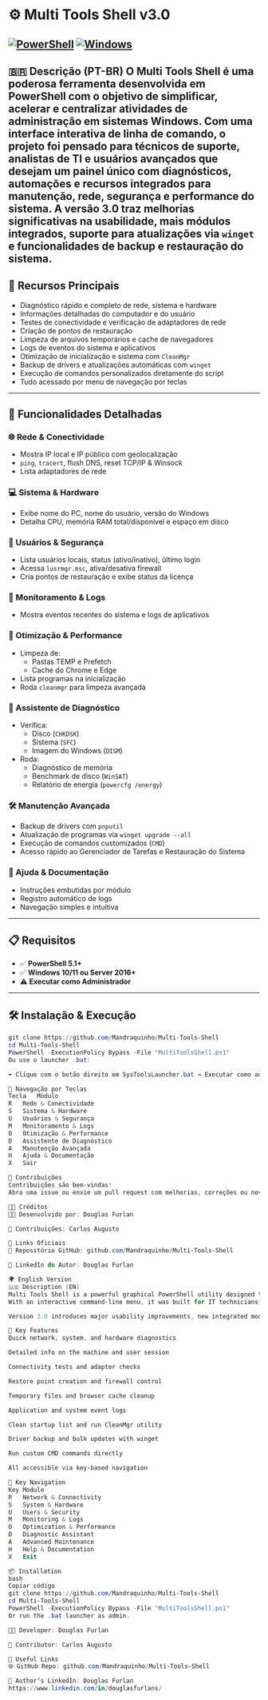 # ⚙️ Multi Tools Shell v3.0
[![PowerShell](https://img.shields.io/badge/PowerShell-5.1%2B-blue?logo=powershell)](https://docs.microsoft.com/powershell/)
[![Windows](https://img.shields.io/badge/Windows-10%2F11_or_Server_2016%2B-green?logo=windows)](https://www.microsoft.com/windows/)
---
🇧🇷 **Descrição (PT-BR)**
O **Multi Tools Shell** é uma poderosa ferramenta desenvolvida em **PowerShell** com o objetivo de **simplificar, acelerar e centralizar** atividades de administração em sistemas **Windows**.
Com uma **interface interativa de linha de comando**, o projeto foi pensado para técnicos de suporte, analistas de TI e usuários avançados que desejam um painel único com diagnósticos, automações e recursos integrados para manutenção, rede, segurança e performance do sistema.
A versão **3.0** traz melhorias significativas na usabilidade, mais módulos integrados, suporte para atualizações via `winget` e funcionalidades de backup e restauração do sistema.
---
## 🔧 Recursos Principais
- Diagnóstico rápido e completo de rede, sistema e hardware
- Informações detalhadas do computador e do usuário
- Testes de conectividade e verificação de adaptadores de rede
- Criação de pontos de restauração
- Limpeza de arquivos temporários e cache de navegadores
- Logs de eventos do sistema e aplicativos
- Otimização de inicialização e sistema com `CleanMgr`
- Backup de drivers e atualizações automáticas com `winget`
- Execução de comandos personalizados diretamente do script
- Tudo acessado por menu de navegação por teclas
---
## 🚀 Funcionalidades Detalhadas
### 🌐 Rede & Conectividade
- Mostra IP local e IP público com geolocalização
- `ping`, `tracert`, flush DNS, reset TCP/IP & Winsock
- Lista adaptadores de rede
### 💻 Sistema & Hardware
- Exibe nome do PC, nome do usuário, versão do Windows
- Detalha CPU, memória RAM total/disponível e espaço em disco
### 🔐 Usuários & Segurança
- Lista usuários locais, status (ativo/inativo), último login
- Acessa `lusrmgr.msc`, ativa/desativa firewall
- Cria pontos de restauração e exibe status da licença
### 📝 Monitoramento & Logs
- Mostra eventos recentes do sistema e logs de aplicativos
### 🧹 Otimização & Performance
- Limpeza de:
  - Pastas TEMP e Prefetch
  - Cache do Chrome e Edge
- Lista programas na inicialização
- Roda `cleanmgr` para limpeza avançada
### 🧠 Assistente de Diagnóstico
- Verifica:
  - Disco (`CHKDSK`)
  - Sistema (`SFC`)
  - Imagem do Windows (`DISM`)
- Roda:
  - Diagnóstico de memória
  - Benchmark de disco (`WinSAT`)
  - Relatório de energia (`powercfg /energy`)
### 🛠️ Manutenção Avançada
- Backup de drivers com `pnputil`
- Atualização de programas via `winget upgrade --all`
- Execução de comandos customizados (`CMD`)
- Acesso rápido ao Gerenciador de Tarefas e Restauração do Sistema
### 📖 Ajuda & Documentação
- Instruções embutidas por módulo
- Registro automático de logs
- Navegação simples e intuitiva
---
## 📋 Requisitos
- ✅ **PowerShell 5.1+**
- ✅ **Windows 10/11 ou Server 2016+**
- ⚠️ **Executar como Administrador**
---
## 🛠️ Instalação & Execução

```powershell
git clone https://github.com/Mandraquinho/Multi-Tools-Shell
cd Multi-Tools-Shell
PowerShell -ExecutionPolicy Bypass -File "MultiToolsShell.ps1"
Ou use o launcher .bat:

➡️ Clique com o botão direito em SysToolsLauncher.bat → Executar como administrador

🧭 Navegação por Teclas
Tecla	Módulo
R	Rede & Conectividade
S	Sistema & Hardware
U	Usuários & Segurança
M	Monitoramento & Logs
O	Otimização & Performance
D	Assistente de Diagnóstico
A	Manutenção Avançada
H	Ajuda & Documentação
X	Sair

🤝 Contribuições
Contribuições são bem-vindas!
Abra uma issue ou envie um pull request com melhorias, correções ou novos recursos.

👨‍💻 Créditos
👨‍🏫 Desenvolvido por: Douglas Furlan

🙋‍ Contribuições: Carlos Augusto

🔗 Links Oficiais
🧾 Repositório GitHub: github.com/Mandraquinho/Multi-Tools-Shell

💼 LinkedIn do Autor: Douglas Furlan

🌍 English Version
🇺🇸 Description (EN)
Multi Tools Shell is a powerful graphical PowerShell utility designed to simplify, accelerate, and centralize Windows system administration tasks.
With an interactive command-line menu, it was built for IT technicians, analysts, and power users looking for an all-in-one interface to perform diagnostics, cleanups, maintenance, and performance tuning.

Version 3.0 introduces major usability improvements, new integrated modules, winget software updating support, and driver backup tools.

🔧 Key Features
Quick network, system, and hardware diagnostics

Detailed info on the machine and user session

Connectivity tests and adapter checks

Restore point creation and firewall control

Temporary files and browser cache cleanup

Application and system event logs

Clean startup list and run CleanMgr utility

Driver backup and bulk updates with winget

Run custom CMD commands directly

All accessible via key-based navigation

🧭 Key Navigation
Key	Module
R	Network & Connectivity
S	System & Hardware
U	Users & Security
M	Monitoring & Logs
O	Optimization & Performance
D	Diagnostic Assistant
A	Advanced Maintenance
H	Help & Documentation
X	Exit

📦 Installation
bash
Copiar código
git clone https://github.com/Mandraquinho/Multi-Tools-Shell
cd Multi-Tools-Shell
PowerShell -ExecutionPolicy Bypass -File "MultiToolsShell.ps1"
Or run the .bat launcher as admin.

👨‍🏫 Developer: Douglas Furlan

🙋‍ Contributor: Carlos Augusto

🔗 Useful Links
🌐 GitHub Repo: github.com/Mandraquinho/Multi-Tools-Shell

💼 Author’s LinkedIn: Douglas Furlan
https://www.linkedin.com/in/douglasfurlans/